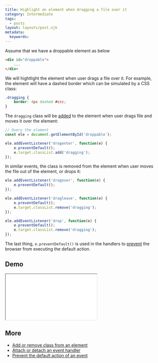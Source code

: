 ```yaml
---
title: Highlight an element when dragging a file over it
category: Intermediate
tags:
  - posts
layout: layouts/post.njk
metadata:
  keywords:
---
```


Assume that we have a droppable element as below

```html
<div id="droppable">
    ...
</div>
```

We will hightlight the element when user drags a file over it. For example, the element will have a dashed border which can be simulated by a CSS class:

```css
.dragging {
    border: 4px dashed #ccc;
}
```

The `dragging` class will be [added](/add-or-remove-class-from-an-element) to the element when user drags file and moves it over the element:

```js
// Query the element
const ele = document.getElementById('droppable');

ele.addEventListener('dragenter', function(e) {
    e.preventDefault();
    e.target.classList.add('dragging');
});
```

In similar events, the class is removed from the element when user moves the file out of the element, or drops it:

```js
ele.addEventListener('dragover', function(e) {
    e.preventDefault();
});

ele.addEventListener('dragleave', function(e) {
    e.preventDefault();
    e.target.classList.remove('dragging');
});

ele.addEventListener('drop', function(e) {
    e.preventDefault();
    e.target.classList.remove('dragging');
});
```

The last thing, `e.preventDefault()` is used in the handlers to [prevent](/prevent-the-default-action-of-an-event) the browser from executing the default action.

## Demo

<iframe src='/demo/highlight-an-element-when-dragging-a-file-over-it/index.html'></iframe>

## More

* [Add or remove class from an element](/add-or-remove-class-from-an-element)
* [Attach or detach an event handler](/attach-or-detach-an-event-handler)
* [Prevent the default action of an event](/prevent-the-default-action-of-an-event)